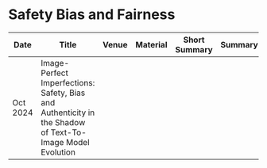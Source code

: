 # Safety Bias and Fairness

| Date | Title | Venue | Material | Short Summary | Summary |
| --- | --- | --- | --- | --- | --- |
| Oct 2024 | Image-Perfect Imperfections: Safety, Bias and Authenticity in the Shadow of Text-To-Image Model Evolution | | | |

